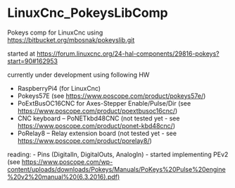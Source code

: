 # LinuxCnc_PokeysLibComp
Pokeys comp for LinuxCnc using https://bitbucket.org/mbosnak/pokeyslib.git

started at 
https://forum.linuxcnc.org/24-hal-components/29816-pokeys?start=90#162953

currently under development using following HW
- RaspberryPi4 (for LinuxCnc)
- Pokeys57E (see https://www.poscope.com/product/pokeys57e/)
- PoExtBusOC16CNC for Axes-Stepper Enable/Pulse/Dir (see https://www.poscope.com/product/poextbusoc16cnc/)
- CNC keyboard – PoNETkbd48CNC (not tested yet - see https://www.poscope.com/product/ponet-kbd48cnc/)
- PoRelay8 – Relay extension board (not tested yet - see https://www.poscope.com/product/porelay8/) 

reading:
    - Pins (DigitalIn, DigitalOuts, AnalogIn)
    - started implementing PEv2 (see https://www.poscope.com/wp-content/uploads/downloads/Pokeys/Manuals/PoKeys%20Pulse%20engine%20v2%20manual%20(6.3.2016).pdf)

